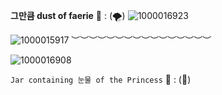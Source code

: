 
   **그만큼 dust of faerie**
   🐑  :  (🌪️)
![1000016923](https://github.com/user-attachments/assets/cdff451e-9348-4e14-81b4-ff1bf98770e7)

 
![1000015917](https://github.com/user-attachments/assets/fa900a8b-ac0e-4bb3-ba17-181d655ec494)
︶︶︶︶︶︶︶︶︶︶︶︶︶︶︶︶

![1000016908](https://github.com/user-attachments/assets/702ce7b0-81f9-4746-a45e-7929259ebd6f)


`Jar containing 눈물 of the Princess`
     🍥      :   (🦪)


